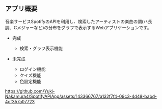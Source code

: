 ## アプリ概要

音楽サービスSpotifyのAPIを利用し、検索したアーティストの楽曲の調(ハ長調、Cメジャーなど)の分布をグラフで表示するWebアプリケーションです。

- 完成
  - 検索・グラフ表示機能

- 未完成
  - ログイン機能
  - クイズ機能
  - 色設定機能

https://github.com/Yuki-Nakamura4/SpotifyAPIApp/assets/143366767/a132f7f4-09c3-4d48-babd-4cf357a07723








